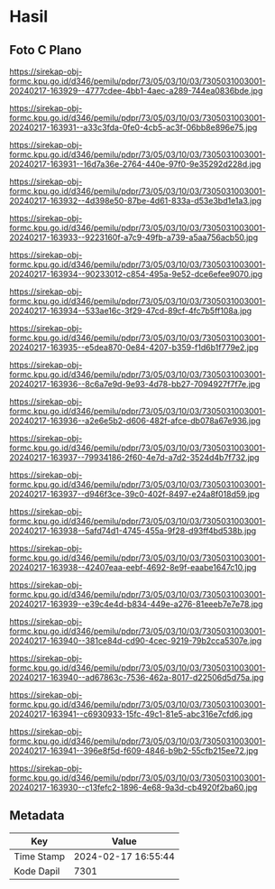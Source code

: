 # Hasil

## Foto C Plano

https://sirekap-obj-formc.kpu.go.id/d346/pemilu/pdpr/73/05/03/10/03/7305031003001-20240217-163929--4777cdee-4bb1-4aec-a289-744ea0836bde.jpg

https://sirekap-obj-formc.kpu.go.id/d346/pemilu/pdpr/73/05/03/10/03/7305031003001-20240217-163931--a33c3fda-0fe0-4cb5-ac3f-06bb8e896e75.jpg

https://sirekap-obj-formc.kpu.go.id/d346/pemilu/pdpr/73/05/03/10/03/7305031003001-20240217-163931--16d7a36e-2764-440e-97f0-9e35292d228d.jpg

https://sirekap-obj-formc.kpu.go.id/d346/pemilu/pdpr/73/05/03/10/03/7305031003001-20240217-163932--4d398e50-87be-4d61-833a-d53e3bd1e1a3.jpg

https://sirekap-obj-formc.kpu.go.id/d346/pemilu/pdpr/73/05/03/10/03/7305031003001-20240217-163933--9223160f-a7c9-49fb-a739-a5aa756acb50.jpg

https://sirekap-obj-formc.kpu.go.id/d346/pemilu/pdpr/73/05/03/10/03/7305031003001-20240217-163934--90233012-c854-495a-9e52-dce6efee9070.jpg

https://sirekap-obj-formc.kpu.go.id/d346/pemilu/pdpr/73/05/03/10/03/7305031003001-20240217-163934--533ae16c-3f29-47cd-89cf-4fc7b5ff108a.jpg

https://sirekap-obj-formc.kpu.go.id/d346/pemilu/pdpr/73/05/03/10/03/7305031003001-20240217-163935--e5dea870-0e84-4207-b359-f1d6b1f779e2.jpg

https://sirekap-obj-formc.kpu.go.id/d346/pemilu/pdpr/73/05/03/10/03/7305031003001-20240217-163936--8c6a7e9d-9e93-4d78-bb27-7094927f7f7e.jpg

https://sirekap-obj-formc.kpu.go.id/d346/pemilu/pdpr/73/05/03/10/03/7305031003001-20240217-163936--a2e6e5b2-d606-482f-afce-db078a67e936.jpg

https://sirekap-obj-formc.kpu.go.id/d346/pemilu/pdpr/73/05/03/10/03/7305031003001-20240217-163937--79934186-2f60-4e7d-a7d2-3524d4b7f732.jpg

https://sirekap-obj-formc.kpu.go.id/d346/pemilu/pdpr/73/05/03/10/03/7305031003001-20240217-163937--d946f3ce-39c0-402f-8497-e24a8f018d59.jpg

https://sirekap-obj-formc.kpu.go.id/d346/pemilu/pdpr/73/05/03/10/03/7305031003001-20240217-163938--5afd74d1-4745-455a-9f28-d93ff4bd538b.jpg

https://sirekap-obj-formc.kpu.go.id/d346/pemilu/pdpr/73/05/03/10/03/7305031003001-20240217-163938--42407eaa-eebf-4692-8e9f-eaabe1647c10.jpg

https://sirekap-obj-formc.kpu.go.id/d346/pemilu/pdpr/73/05/03/10/03/7305031003001-20240217-163939--e39c4e4d-b834-449e-a276-81eeeb7e7e78.jpg

https://sirekap-obj-formc.kpu.go.id/d346/pemilu/pdpr/73/05/03/10/03/7305031003001-20240217-163940--381ce84d-cd90-4cec-9219-79b2cca5307e.jpg

https://sirekap-obj-formc.kpu.go.id/d346/pemilu/pdpr/73/05/03/10/03/7305031003001-20240217-163940--ad67863c-7536-462a-8017-d22506d5d75a.jpg

https://sirekap-obj-formc.kpu.go.id/d346/pemilu/pdpr/73/05/03/10/03/7305031003001-20240217-163941--c6930933-15fc-49c1-81e5-abc316e7cfd6.jpg

https://sirekap-obj-formc.kpu.go.id/d346/pemilu/pdpr/73/05/03/10/03/7305031003001-20240217-163941--396e8f5d-f609-4846-b9b2-55cfb215ee72.jpg

https://sirekap-obj-formc.kpu.go.id/d346/pemilu/pdpr/73/05/03/10/03/7305031003001-20240217-163930--c13fefc2-1896-4e68-9a3d-cb4920f2ba60.jpg


## Metadata

| Key        | Value               |
| ---------- | ------------------- |
| Time Stamp | 2024-02-17 16:55:44 |
| Kode Dapil | 7301                |



